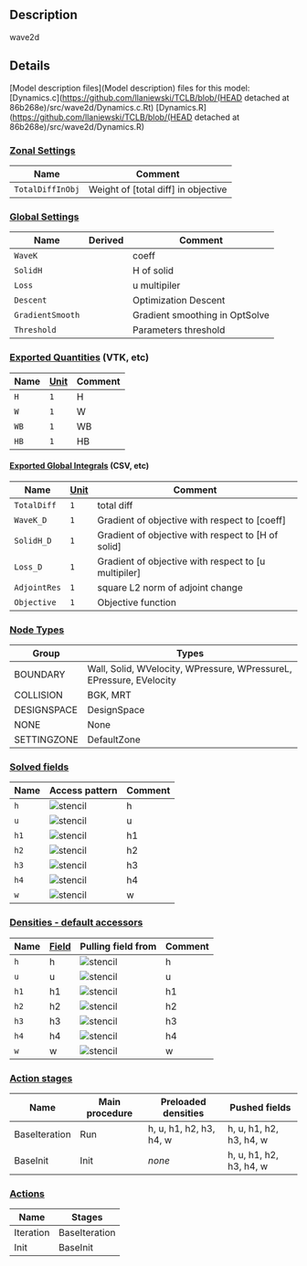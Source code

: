 

## Description
wave2d

## Details
[Model description files](Model description) files for this model:
[Dynamics.c](https://github.com/llaniewski/TCLB/blob/(HEAD detached at 86b268e)/src/wave2d/Dynamics.c.Rt)
[Dynamics.R](https://github.com/llaniewski/TCLB/blob/(HEAD detached at 86b268e)/src/wave2d/Dynamics.R)

### [Zonal Settings](Settings)

| Name | Comment |
| --- | --- |
|`TotalDiffInObj`|Weight of [total diff] in objective|


### [Global Settings](Settings)

| Name | Derived | Comment |
| --- | --- | --- |
|`WaveK`||coeff|
|`SolidH`||H of solid|
|`Loss`||u multipiler|
|`Descent`||Optimization Descent|
|`GradientSmooth`||Gradient smoothing in OptSolve|
|`Threshold`||Parameters threshold|

### [Exported Quantities](Quantities) (VTK, etc)

| Name | [Unit](Units) | Comment |
| --- | --- | --- |
|`H`|`1`|H|
|`W`|`1`|W|
|`WB`|`1`|WB|
|`HB`|`1`|HB|

#### [Exported Global Integrals](Globals) (CSV, etc)

| Name | [Unit](Units) | Comment |
| --- | --- | --- |
|`TotalDiff`|`1`|total diff|
|`WaveK_D`|`1`|Gradient of objective with respect to [coeff]|
|`SolidH_D`|`1`|Gradient of objective with respect to [H of solid]|
|`Loss_D`|`1`|Gradient of objective with respect to [u multipiler]|
|`AdjointRes`|`1`|square L2 norm of adjoint change|
|`Objective`|`1`|Objective function|

### [Node Types](Node-Types)

| Group | Types |
| --- | --- |
|BOUNDARY|Wall, Solid, WVelocity, WPressure, WPressureL, EPressure, EVelocity|
|COLLISION|BGK, MRT|
|DESIGNSPACE|DesignSpace|
|NONE|None|
|SETTINGZONE|DefaultZone|

### [Solved fields](Fields)

| Name | Access pattern | Comment |
| --- | --- | --- |
|`h`|![stencil](/images/st_a1p0p0p0p0p0p0.png)|h|
|`u`|![stencil](/images/st_a1p0p0p0p0p0p0.png)|u|
|`h1`|![stencil](/images/st_a1n1p0p0n1p0p0.png)|h1|
|`h2`|![stencil](/images/st_a1p0n1p0p0n1p0.png)|h2|
|`h3`|![stencil](/images/st_a1p1p0p0p1p0p0.png)|h3|
|`h4`|![stencil](/images/st_a1p0p1p0p0p1p0.png)|h4|
|`w`|![stencil](/images/st_a1p0p0p0p0p0p0.png)|w|

### [Densities - default accessors](Densities)

| Name | [Field](Fields) | Pulling field from | Comment |
| --- | --- | --- | --- |
|`h`|h|![stencil](/images/st_a1p0p0p0p0p0p0.png)|h|
|`u`|u|![stencil](/images/st_a1p0p0p0p0p0p0.png)|u|
|`h1`|h1|![stencil](/images/st_a1p1p0p0p1p0p0.png)|h1|
|`h2`|h2|![stencil](/images/st_a1p0p1p0p0p1p0.png)|h2|
|`h3`|h3|![stencil](/images/st_a1n1p0p0n1p0p0.png)|h3|
|`h4`|h4|![stencil](/images/st_a1p0n1p0p0n1p0.png)|h4|
|`w`|w|![stencil](/images/st_a1p0p0p0p0p0p0.png)|w|

### [Action stages](Stages)

| Name | Main procedure | Preloaded densities | Pushed fields |
| --- | --- | --- | --- |
|BaseIteration|Run|h, u, h1, h2, h3, h4, w|h, u, h1, h2, h3, h4, w|
|BaseInit|Init|_none_|h, u, h1, h2, h3, h4, w|


### [Actions](Stages)

| Name | Stages |
| --- | --- |
|Iteration|BaseIteration|
|Init|BaseInit|

